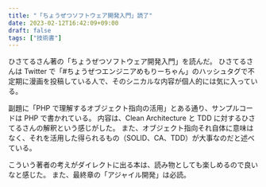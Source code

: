 ```yaml
---
title: "「ちょうぜつソフトウェア開発入門」読了"
date: 2023-02-12T16:42:09+09:00
draft: false
tags: ["技術書"]
---
```


ひさてるさん著の「ちょうぜつソフトウェア開発入門」を読んだ。
ひさてるさんは Twitter で「\#ちょうぜつエンジニアめもりーちゃん」のハッシュタグで不定期に漫画を投稿している人で、そのシニカルな内容が個人的には気に入っている。

副題に「PHP で理解するオブジェクト指向の活用」とある通り、サンプルコードは PHP で書かれている。
内容は、Clean Architecture と TDD に対するひさてるさんの解釈という感じがした。
また、オブジェクト指向それ自体に意味はなく、それを活用した得られるもの（SOLID、CA、TDD）が大事なのだと述べている。

こういう著者の考えがダイレクトに出る本は、読み物としても楽しめるので良いなと感じた。
また、最終章の「アジャイル開発」は必読。
